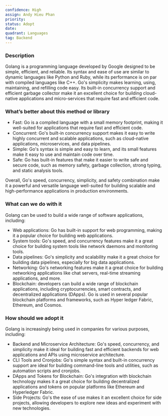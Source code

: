 ```yaml
---
confidence: High
assign: Andy Hieu Phan
priority: 
status: Adopt
date: 
quadrant: Languages
tag: Backend
---
```


<!-- table_of_contents a9e5e342-3543-4061-b660-32508b5b237e -->

### Description

Golang is a programming language developed by Google designed to be simple, efficient, and reliable. Its syntax and ease of use are similar to dynamic languages like Python and Ruby, while its performance is on par with compiled languages like C++. Go's simplicity makes learning, using, maintaining, and refilling code easy. Its built-in concurrency support and efficient garbage collector make it an excellent choice for building cloud-native applications and micro-services that require fast and efficient code.

### What’s better about this method or library

* Fast: Go is a compiled language with a small memory footprint, making it well-suited for applications that require fast and efficient code.
* Concurrent: Go's built-in concurrency support makes it easy to write highly concurrent and scalable applications, such as cloud-native applications, microservices, and data pipelines.
* Simple: Go's syntax is simple and easy to learn, and its small features make it easy to use and maintain code over time.
* Safe: Go has built-in features that make it easier to write safe and secure code, such as memory safety, garbage collection, strong typing, and static analysis tools.

Overall, Go's speed, concurrency, simplicity, and safety combination make it a powerful and versatile language well-suited for building scalable and high-performance applications in production environments.

### What can we do with it

Golang can be used to build a wide range of software applications, including:

* Web applications: Go has built-in support for web programming, making it a popular choice for building web applications.
* System tools: Go's speed, and concurrency features make it a great choice for building system tools like network daemons and monitoring tools.
* Data pipelines: Go's simplicity and scalability make it a great choice for building data pipelines, especially for big data applications.
* Networking: Go's networking features make it a great choice for building networking applications like chat servers, real-time streaming applications, and more.
* Blockchain: developers can build a wide range of blockchain applications, including cryptocurrencies, smart contracts, and decentralized applications (DApps). Go is used in several popular blockchain platforms and frameworks, such as Hyper ledger Fabric, Ethereum, and Cosmos.

### How should we adopt it

Golang is increasingly being used in companies for various purposes, including:

* Backend and Microservice Architecture: Go's speed, concurrency, and simplicity make it ideal for building fast and efficient backends for web applications and APIs using microservice architecture.
* CLI Tools and Cronjobs: Go's simple syntax and built-in concurrency support are ideal for building command-line tools and utilities, such as automation scripts and cronjobs.
* DApps and Tokens for Blockchain: Go's integration with blockchain technology makes it a great choice for building decentralized applications and tokens on popular platforms like Ethereum and Hyperledger Fabric.
* Side Projects: Go's the ease of use makes it an excellent choice for side projects, allowing developers to explore new ideas and experiment with new technologies.

<!-- child_database 724a4cab-f40d-493f-ab7f-d86613d119eb -->

